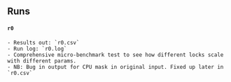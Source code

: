 ## Runs

#### `r0`
    - Results out: `r0.csv`
    - Run log: `r0.log`
    - Comprehensive micro-benchmark test to see how different locks scale with different params.
    - NB: Bug in output for CPU mask in original input. Fixed up later in `r0.csv`

